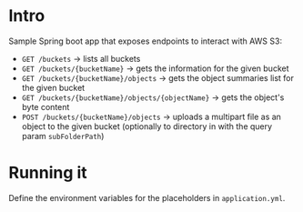 # Intro

Sample Spring boot app that exposes endpoints to interact with AWS S3:

* `GET /buckets` -> lists all buckets
* `GET /buckets/{bucketName}` -> gets the information for the given bucket
* `GET /buckets/{bucketName}/objects` -> gets the object summaries list for the given bucket
* `GET /buckets/{bucketName}/objects/{objectName}` -> gets the object's byte content
* `POST /buckets/{bucketName}/objects` -> uploads a multipart file as an object to the given bucket (optionally to
  directory in with the query param `subFolderPath`)

# Running it

Define the environment variables for the placeholders in `application.yml`.

